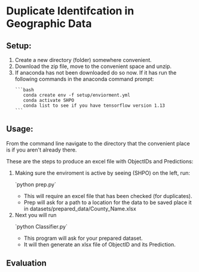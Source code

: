 # Duplicate Identifcation in Geographic Data

## Setup:
<ol>
    <li>Create a new directory (folder) somewhere convenient.</li>
    <li>Download the zip file, move to the convenient space and unzip.</li>
    <li>If anaconda has not been downloaded do so now. If it has run the following commands
    in the anaconda command prompt:</li>

    ```bash
       conda create env -f setup/enviorment.yml
       conda activate SHPO 
       conda list to see if you have tensorflow version 1.13
    ```
</ol>

## Usage:
From the command line navigate to the directory that the convenient place is if you aren't already there.
<p> These are the steps to produce an excel file with ObjectIDs and Predictions:
<ol>
    <li>Making sure the enviroment is active by seeing (SHPO) on the left, run: </li>
    <p> `python prep.py`
    <ul>
        <li>This will require an excel file that has been checked (for duplicates).</li>
        <li>Prep will ask for a path to a location for the data to be saved place it 
        in datasets/prepared_data/County_Name.xlsx</li>
    </ul>
    <li>Next you will run</li>
    <p> `python Classifier.py`
    <ul>
        <li>This program will ask for your prepared dataset.</li>
        <li>It will then generate an xlsx file of ObjectID and its Prediction. </li>
    </ul>
</ol>

## Evaluation
    
    
